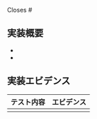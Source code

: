 <!-- GitHub Copilot コードレビューへの指示: 日本語でコメントしてください。PRの概要には、以下のニアようを含めてください。
    - 概要
    - 実装内容
    - ファイル毎のの変更差分の内容
    - mermaid記法による処理フロー
-->

Closes #

## 実装概要

-
-

## 実装エビデンス

| テスト内容 | エビデンス |
| ---------- | ---------- |
|            |            |
